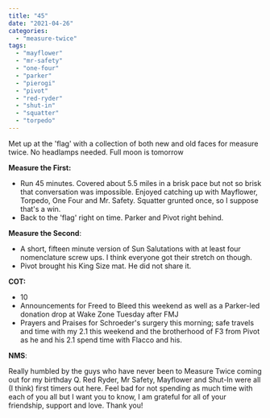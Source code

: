```yaml
---
title: "45"
date: "2021-04-26"
categories: 
  - "measure-twice"
tags: 
  - "mayflower"
  - "mr-safety"
  - "one-four"
  - "parker"
  - "pierogi"
  - "pivot"
  - "red-ryder"
  - "shut-in"
  - "squatter"
  - "torpedo"
---
```


Met up at the 'flag' with a collection of both new and old faces for measure twice. No headlamps needed. Full moon is tomorrow

**Measure the First:**

- Run 45 minutes. Covered about 5.5 miles in a brisk pace but not so brisk that conversation was impossible. Enjoyed catching up with Mayflower, Torpedo, One Four and Mr. Safety. Squatter grunted once, so I suppose that's a win.
- Back to the 'flag' right on time. Parker and Pivot right behind.

**Measure the Second**:

- A short, fifteen minute version of Sun Salutations with at least four nomenclature screw ups. I think everyone got their stretch on though.
- Pivot brought his King Size mat. He did not share it.

**COT:**

- 10
- Announcements for Freed to Bleed this weekend as well as a Parker-led donation drop at Wake Zone Tuesday after FMJ
- Prayers and Praises for Schroeder's surgery this morning; safe travels and time with my 2.1 this weekend and the brotherhood of F3 from Pivot as he and his 2.1 spend time with Flacco and his.

**NMS**:

Really humbled by the guys who have never been to Measure Twice coming out for my birthday Q. Red Ryder, Mr Safety, Mayflower and Shut-In were all (I think) first timers out here. Feel bad for not spending as much time with each of you all but I want you to know, I am grateful for all of your friendship, support and love. Thank you!

